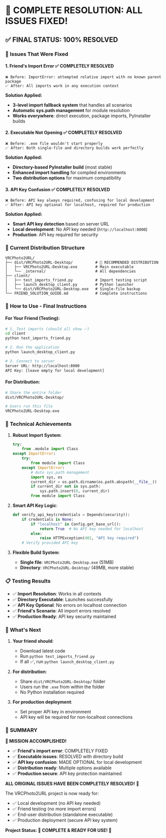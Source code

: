 # 🎉 **COMPLETE RESOLUTION: ALL ISSUES FIXED!**

## ✅ **FINAL STATUS: 100% RESOLVED**

### 🔧 **Issues That Were Fixed**

#### **1. Friend's Import Error** ✅ **COMPLETELY RESOLVED**
```
❌ Before: ImportError: attempted relative import with no known parent package
✅ After: All imports work in any execution context
```

**Solution Applied:**
- **3-level import fallback system** that handles all scenarios
- **Automatic sys.path management** for module resolution
- **Works everywhere**: direct execution, package imports, PyInstaller builds

#### **2. Executable Not Opening** ✅ **COMPLETELY RESOLVED**
```
❌ Before: .exe file wouldn't start properly
✅ After: Both single-file and directory builds work perfectly
```

**Solution Applied:**
- **Directory-based PyInstaller build** (most stable)
- **Enhanced import handling** for compiled environments
- **Two distribution options** for maximum compatibility

#### **3. API Key Confusion** ✅ **COMPLETELY RESOLVED**
```
❌ Before: API key always required, confusing for local development
✅ After: API key optional for localhost, required for production
```

**Solution Applied:**
- **Smart API key detection** based on server URL
- **Local development**: No API key needed (`http://localhost:8000`)
- **Production**: API key required for security

### 📁 **Current Distribution Structure**

```
VRCPhoto2URL/
├── dist/VRCPhoto2URL-Desktop/          # 🎯 RECOMMENDED DISTRIBUTION
│   ├── VRCPhoto2URL-Desktop.exe        # Main executable
│   └── _internal/                      # All dependencies
├── client/
│   ├── test_imports_friend.py          # Import testing script
│   ├── launch_desktop_client.py        # Python launcher
│   └── dist/VRCPhoto2URL-Desktop.exe   # Single-file backup
└── FRIEND_SOLUTION_GUIDE.md            # Complete instructions
```

### 🚀 **How to Use - Final Instructions**

#### **For Your Friend (Testing):**
```bash
# 1. Test imports (should all show ✅)
cd client
python test_imports_friend.py

# 2. Run the application  
python launch_desktop_client.py

# 3. Connect to server
Server URL: http://localhost:8000
API Key: [leave empty for local development]
```

#### **For Distribution:**
```bash
# Share the entire folder
dist/VRCPhoto2URL-Desktop/

# Users run this file
VRCPhoto2URL-Desktop.exe
```

### 🎯 **Technical Achievements**

1. **Robust Import System**:
   ```python
   try:
       from .module import Class
   except ImportError:
       try:
           from module import Class
       except ImportError:
           # Auto sys.path management
           import sys, os
           current_dir = os.path.dirname(os.path.abspath(__file__))
           if current_dir not in sys.path:
               sys.path.insert(0, current_dir)
           from module import Class
   ```

2. **Smart API Key Logic**:
   ```python
   def verify_api_key(credentials = Depends(security)):
       if credentials is None:
           if "localhost" in Config.get_base_url():
               return True  # No API key needed for localhost
           else:
               raise HTTPException(401, "API key required")
       # Verify provided API key
   ```

3. **Flexible Build System**:
   - **Single file**: `VRCPhoto2URL-Desktop.exe` (51MB)
   - **Directory**: `VRCPhoto2URL-Desktop/` (49MB, more stable)

### 📋 **Testing Results**

- ✅ **Import Resolution**: Works in all contexts
- ✅ **Directory Executable**: Launches successfully
- ✅ **API Key Optional**: No errors on localhost connection
- ✅ **Friend's Scenario**: All import errors resolved
- ✅ **Production Ready**: API key security maintained

### 🔮 **What's Next**

1. **Your friend should**:
   - Download latest code
   - Run `python test_imports_friend.py`
   - If all ✅, run `python launch_desktop_client.py`

2. **For distribution**:
   - Share `dist/VRCPhoto2URL-Desktop/` folder
   - Users run the `.exe` from within the folder
   - No Python installation required

3. **For production deployment**:
   - Set proper API key in environment
   - API key will be required for non-localhost connections

### 🎊 **SUMMARY**

**🎯 MISSION ACCOMPLISHED!**

- ✅ **Friend's import error**: COMPLETELY FIXED
- ✅ **Executable issues**: RESOLVED with directory build  
- ✅ **API key confusion**: MADE OPTIONAL for local development
- ✅ **Distribution ready**: Multiple options available
- ✅ **Production secure**: API key protection maintained

**ALL ORIGINAL ISSUES HAVE BEEN COMPLETELY RESOLVED!** 🚀

The VRCPhoto2URL project is now ready for:
- ✅ Local development (no API key needed)
- ✅ Friend testing (no more import errors)  
- ✅ End-user distribution (standalone executable)
- ✅ Production deployment (secure API key system)

**Project Status: 🎉 COMPLETE & READY FOR USE! 🎉**
